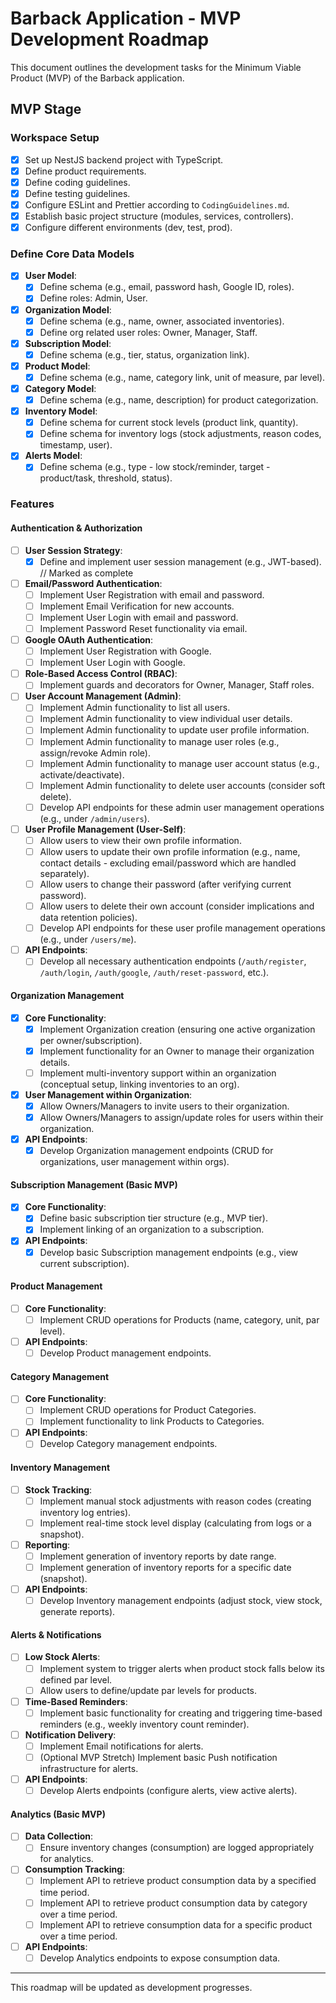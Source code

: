 # Barback Application - MVP Development Roadmap

This document outlines the development tasks for the Minimum Viable Product (MVP) of the Barback application.

## MVP Stage

### Workspace Setup
- [X] Set up NestJS backend project with TypeScript.
- [X] Define product requirements.
- [X] Define coding guidelines.
- [X] Define testing guidelines.
- [X] Configure ESLint and Prettier according to `CodingGuidelines.md`.
- [X] Establish basic project structure (modules, services, controllers).
- [X] Configure different environments (dev, test, prod).

### Define Core Data Models
- [X] **User Model**:
  - [X] Define schema (e.g., email, password hash, Google ID, roles).
  - [X] Define roles: Admin, User.
- [X] **Organization Model**:
  - [X] Define schema (e.g., name, owner, associated inventories).
  - [X] Define org related user roles: Owner, Manager, Staff.
- [X] **Subscription Model**:
  - [X] Define schema (e.g., tier, status, organization link).
- [X] **Product Model**:
  - [X] Define schema (e.g., name, category link, unit of measure, par level).
- [X] **Category Model**:
  - [X] Define schema (e.g., name, description) for product categorization.
- [X] **Inventory Model**:
  - [X] Define schema for current stock levels (product link, quantity).
  - [X] Define schema for inventory logs (stock adjustments, reason codes, timestamp, user).
- [X] **Alerts Model**:
  - [X] Define schema (e.g., type - low stock/reminder, target - product/task, threshold, status).

### Features

#### Authentication & Authorization
- [ ] **User Session Strategy**:
  - [X] Define and implement user session management (e.g., JWT-based). // Marked as complete
- [ ] **Email/Password Authentication**:
  - [ ] Implement User Registration with email and password.
  - [ ] Implement Email Verification for new accounts.
  - [ ] Implement User Login with email and password.
  - [ ] Implement Password Reset functionality via email.
- [ ] **Google OAuth Authentication**:
  - [ ] Implement User Registration with Google.
  - [ ] Implement User Login with Google.
- [ ] **Role-Based Access Control (RBAC)**:
  - [ ] Implement guards and decorators for Owner, Manager, Staff roles.
- [ ] **User Account Management (Admin)**:
  - [ ] Implement Admin functionality to list all users.
  - [ ] Implement Admin functionality to view individual user details.
  - [ ] Implement Admin functionality to update user profile information.
  - [ ] Implement Admin functionality to manage user roles (e.g., assign/revoke Admin role).
  - [ ] Implement Admin functionality to manage user account status (e.g., activate/deactivate).
  - [ ] Implement Admin functionality to delete user accounts (consider soft delete).
  - [ ] Develop API endpoints for these admin user management operations (e.g., under `/admin/users`).
- [ ] **User Profile Management (User-Self)**:
  - [ ] Allow users to view their own profile information.
  - [ ] Allow users to update their own profile information (e.g., name, contact details - excluding email/password which are handled separately).
  - [ ] Allow users to change their password (after verifying current password).
  - [ ] Allow users to delete their own account (consider implications and data retention policies).
  - [ ] Develop API endpoints for these user profile management operations (e.g., under `/users/me`).
- [ ] **API Endpoints**:
  - [ ] Develop all necessary authentication endpoints (`/auth/register`, `/auth/login`, `/auth/google`, `/auth/reset-password`, etc.).

#### Organization Management
- [X] **Core Functionality**:
  - [X] Implement Organization creation (ensuring one active organization per owner/subscription).
  - [X] Implement functionality for an Owner to manage their organization details.
  - [ ] Implement multi-inventory support within an organization (conceptual setup, linking inventories to an org).
- [X] **User Management within Organization**:
  - [X] Allow Owners/Managers to invite users to their organization.
  - [X] Allow Owners/Managers to assign/update roles for users within their organization.
- [X] **API Endpoints**:
  - [X] Develop Organization management endpoints (CRUD for organizations, user management within orgs).

#### Subscription Management (Basic MVP)
- [X] **Core Functionality**:
  - [X] Define basic subscription tier structure (e.g., MVP tier).
  - [X] Implement linking of an organization to a subscription.
- [X] **API Endpoints**:
  - [X] Develop basic Subscription management endpoints (e.g., view current subscription).

#### Product Management
- [ ] **Core Functionality**:
  - [ ] Implement CRUD operations for Products (name, category, unit, par level).
- [ ] **API Endpoints**:
  - [ ] Develop Product management endpoints.

#### Category Management
- [ ] **Core Functionality**:
  - [ ] Implement CRUD operations for Product Categories.
  - [ ] Implement functionality to link Products to Categories.
- [ ] **API Endpoints**:
  - [ ] Develop Category management endpoints.

#### Inventory Management
- [ ] **Stock Tracking**:
  - [ ] Implement manual stock adjustments with reason codes (creating inventory log entries).
  - [ ] Implement real-time stock level display (calculating from logs or a snapshot).
- [ ] **Reporting**:
  - [ ] Implement generation of inventory reports by date range.
  - [ ] Implement generation of inventory reports for a specific date (snapshot).
- [ ] **API Endpoints**:
  - [ ] Develop Inventory management endpoints (adjust stock, view stock, generate reports).

#### Alerts & Notifications
- [ ] **Low Stock Alerts**:
  - [ ] Implement system to trigger alerts when product stock falls below its defined par level.
  - [ ] Allow users to define/update par levels for products.
- [ ] **Time-Based Reminders**:
  - [ ] Implement basic functionality for creating and triggering time-based reminders (e.g., weekly inventory count reminder).
- [ ] **Notification Delivery**:
  - [ ] Implement Email notifications for alerts.
  - [ ] (Optional MVP Stretch) Implement basic Push notification infrastructure for alerts.
- [ ] **API Endpoints**:
  - [ ] Develop Alerts endpoints (configure alerts, view active alerts).

#### Analytics (Basic MVP)
- [ ] **Data Collection**:
  - [ ] Ensure inventory changes (consumption) are logged appropriately for analytics.
- [ ] **Consumption Tracking**:
  - [ ] Implement API to retrieve product consumption data by a specified time period.
  - [ ] Implement API to retrieve product consumption data by category over a time period.
  - [ ] Implement API to retrieve consumption data for a specific product over a time period.
- [ ] **API Endpoints**:
  - [ ] Develop Analytics endpoints to expose consumption data.

---
This roadmap will be updated as development progresses.
